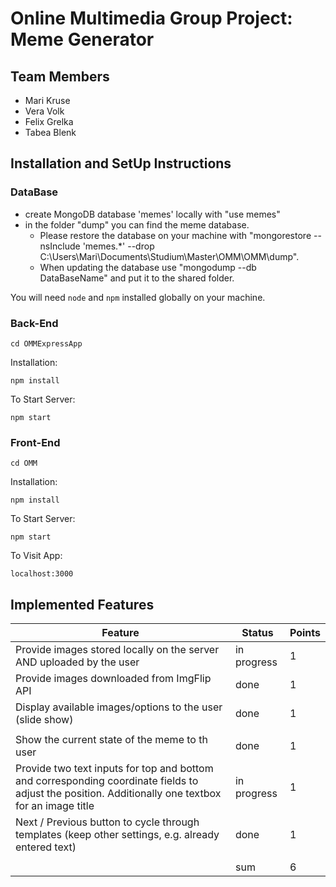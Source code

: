 # Online Multimedia Group Project: Meme Generator

## Team Members

- Mari Kruse
- Vera Volk
- Felix Grelka
- Tabea Blenk


## Installation and SetUp Instructions

### DataBase

- create MongoDB database 'memes' locally with "use memes"
- in the folder "dump" you can find the meme database. 
    - Please restore the database on your machine with "mongorestore --nsInclude 'memes.*' --drop C:\Users\Mari\Documents\Studium\Master\OMM\OMM\dump". 
    - When updating the database use "mongodump --db DataBaseName" and put it to the shared folder.


You will need `node` and `npm` installed globally on your machine. 

### Back-End

`cd OMMExpressApp`

Installation:

`npm install`

To Start Server:

`npm start`

### Front-End

`cd OMM`

Installation:

`npm install`

To Start Server:

`npm start`

To Visit App:

`localhost:3000`  

## Implemented Features
| Feature  | Status |Points|
| -------------- | -------------------- |-----|
|Provide images stored locally on the server AND uploaded by the user|in progress|1|
|Provide images downloaded from ImgFlip API|done|1|
|Display available images/options to the user (slide show)|done|1|
||||
|Show the current state of the meme to th user|done|1|
|Provide two text inputs for top and bottom and corresponding coordinate fields to adjust the position. Additionally one textbox for an image title|in progress|1|
|Next / Previous button to cycle through templates (keep other settings, e.g. already entered text)|done|1|
||||
| |  sum |6 |
